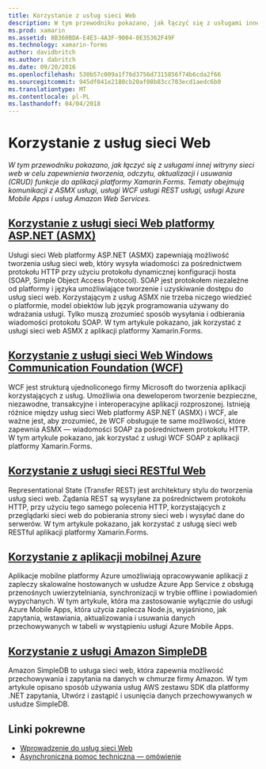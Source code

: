 ```yaml
---
title: Korzystanie z usług sieci Web
description: W tym przewodniku pokazano, jak łączyć się z usługami innej witryny sieci web w celu zapewnienia tworzenia, odczytu, aktualizacji i usuwania (CRUD) funkcje do aplikacji platformy Xamarin.Forms. Tematy obejmują komunikacji z ASMX usługi, usługi WCF usługi REST usługi, usługi Azure Mobile Apps i usług Amazon Web Services.
ms.prod: xamarin
ms.assetid: 8B360BDA-E4E3-4A3F-9004-0E35362F49F
ms.technology: xamarin-forms
author: davidbritch
ms.author: dabritch
ms.date: 09/20/2016
ms.openlocfilehash: 530b57c009a1f76d3756d7315856f74b6cda2f66
ms.sourcegitcommit: 945df041e2180cb20af08b83cc703ecd1aedc6b0
ms.translationtype: MT
ms.contentlocale: pl-PL
ms.lasthandoff: 04/04/2018
---
```

# <a name="consuming-web-services"></a>Korzystanie z usług sieci Web

_W tym przewodniku pokazano, jak łączyć się z usługami innej witryny sieci web w celu zapewnienia tworzenia, odczytu, aktualizacji i usuwania (CRUD) funkcje do aplikacji platformy Xamarin.Forms. Tematy obejmują komunikacji z ASMX usługi, usługi WCF usługi REST usługi, usługi Azure Mobile Apps i usług Amazon Web Services._

## <a name="consuming-an-aspnet-web-service-asmxxamarin-formsdata-cloudconsumingasmxmd"></a>[Korzystanie z usługi sieci Web platformy ASP.NET (ASMX)](~/xamarin-forms/data-cloud/consuming/asmx.md)

Usługi sieci Web platformy ASP.NET (ASMX) zapewniają możliwość tworzenia usług sieci web, który wysyła wiadomości za pośrednictwem protokołu HTTP przy użyciu protokołu dynamicznej konfiguracji hosta (SOAP, Simple Object Access Protocol). SOAP jest protokołem niezależne od platformy i języka umożliwiające tworzenie i uzyskiwanie dostępu do usług sieci web. Korzystającym z usług ASMX nie trzeba niczego wiedzieć o platformie, model obiektów lub język programowania używany do wdrażania usługi. Tylko muszą zrozumieć sposób wysyłania i odbierania wiadomości protokołu SOAP. W tym artykule pokazano, jak korzystać z usługi sieci web ASMX z aplikacji platformy Xamarin.Forms.

## <a name="consuming-a-windows-communication-foundation-wcf-web-servicexamarin-formsdata-cloudconsumingwcfmd"></a>[Korzystanie z usługi sieci Web Windows Communication Foundation (WCF)](~/xamarin-forms/data-cloud/consuming/wcf.md)

WCF jest strukturą ujednoliconego firmy Microsoft do tworzenia aplikacji korzystających z usług. Umożliwia ona deweloperom tworzenie bezpieczne, niezawodne, transakcyjne i interoperacyjne aplikacji rozproszonej. Istnieją różnice między usług sieci Web platformy ASP.NET (ASMX) i WCF, ale ważne jest, aby zrozumieć, że WCF obsługuje te same możliwości, które zapewnia ASMX — wiadomości SOAP za pośrednictwem protokołu HTTP. W tym artykule pokazano, jak korzystać z usługi WCF SOAP z aplikacji platformy Xamarin.Forms.

## <a name="consuming-a-restful-web-servicexamarin-formsdata-cloudconsumingrestmd"></a>[Korzystanie z usługi sieci RESTful Web](~/xamarin-forms/data-cloud/consuming/rest.md)

Representational State (Transfer REST) jest architektury stylu do tworzenia usług sieci web. Żądania REST są wysyłane za pośrednictwem protokołu HTTP, przy użyciu tego samego polecenia HTTP, korzystających z przeglądarki sieci web do pobierania strony sieci web i wysyłać dane do serwerów. W tym artykule pokazano, jak korzystać z usługą sieci web RESTful aplikacji platformy Xamarin.Forms.

## <a name="consuming-an-azure-mobile-appxamarin-formsdata-cloudconsumingazuremd"></a>[Korzystanie z aplikacji mobilnej Azure](~/xamarin-forms/data-cloud/consuming/azure.md)

Aplikacje mobilne platformy Azure umożliwiają opracowywanie aplikacji z zapleczy skalowalne hostowanych w usłudze Azure App Service z obsługą przenośnych uwierzytelniania, synchronizacji w trybie offline i powiadomień wypychanych. W tym artykule, która ma zastosowanie wyłącznie do usługi Azure Mobile Apps, która użycia zaplecza Node.js, wyjaśniono, jak zapytania, wstawiania, aktualizowania i usuwania danych przechowywanych w tabeli w wystąpieniu usługi Azure Mobile Apps.

## <a name="consuming-an-amazon-simpledb-servicexamarin-formsdata-cloudconsumingawsmd"></a>[Korzystanie z usługi Amazon SimpleDB](~/xamarin-forms/data-cloud/consuming/aws.md)

Amazon SimpleDB to usługa sieci web, która zapewnia możliwość przechowywania i zapytania na danych w chmurze firmy Amazon. W tym artykule opisano sposób używania usług AWS zestawu SDK dla platformy .NET zapytania, Utwórz i zastąpić i usunięcia danych przechowywanych w usłudze SimpleDB.


## <a name="related-links"></a>Linki pokrewne

- [Wprowadzenie do usług sieci Web](~/cross-platform/data-cloud/web-services/index.md)
- [Asynchroniczna pomoc techniczna — omówienie](~/cross-platform/platform/async.md)
